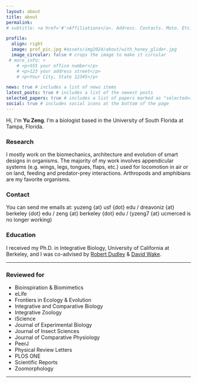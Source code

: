 ```yaml
---
layout: about
title: about
permalink: 
# subtitle: <a href='#'>Affiliations</a>. Address. Contacts. Moto. Etc.

profile:
  align: right
  image: prof_pic.jpg #assets/img2024/about/with_honey_glider.jpg
  image_circular: false # crops the image to make it circular
 # more_info: >
    # <p>555 your office number</p>
    # <p>123 your address street</p>
    # <p>Your City, State 12345</p>

news: true # includes a list of news items
latest_posts: true # includes a list of the newest posts
selected_papers: true # includes a list of papers marked as "selected={true}"
social: true # includes social icons at the bottom of the page
---
```


<!--![borneo cicada](assets/img/borneo_cicada.jpeg){:class="img-responsive"}{:height="200px"}-->
<!--{:width="25%"}-->  

Hi, I'm **Yu Zeng**. I’m a biologist based in the University of South Florida at Tampa, Florida.

### Research
I mostly work on the biomechanics, architecture and evolution of smart designs in organisms. The majority of my work involves appendicular systems (e.g. wings, legs, tongues, flaps, etc.) used for locomotion in air or on land, feeding and predator-prey interactions. Arthropods and amphibians are my favorite organisms. 

### Contact
You can send me emails at: yuzeng {at} usf {dot} edu / dreavoniz {at} berkeley {dot} edu / zeng {at} berkeley {dot} edu / (yzeng7 {at} ucmerced is no longer working)

### Education
I received my Ph.D. in Integrative Biology, University of California at Berkeley, and I was co-advised by [Robert Dudley](https://berkeleyflightlab.org) & [David Wake](https://wakelab.berkeley.edu/).

----

### Reviewed for
* Bioinspiration & Biomimetics
* eLife
* Frontiers in Ecology & Evolution 
* Integrative and Comparative Biology
* Integrative Zoology
* iScience
* Journal of Experimental Biology
* Journal of Insect Sciences
* Journal of Comparative Physiology
* PeerJ
* Physical Review Letters
* PLOS ONE
* Scientific Reports
* Zoomorphology

----
<!--How to pronounce my name? My first name Yu ([昱](https://chinese.yabla.com/chinese-english-pinyin-dictionary.php?define=%E6%98%B1)): it has a final "[-ü](https://resources.allsetlearning.com/chinese/pronunciation/-%C3%BC)", see details [here](https://resources.allsetlearning.com/chinese/pronunciation/Yu) and [this YouTube video](https://www.youtube.com/watch?v=XwG_jp42GhA).-->

<!-- > Write  **about** yourself. Link to your favorite [subreddit](http://reddit.com). You can put a picture in, too. The code is already in, just name your picture `prof_pic.jpg` and put it in the `img/` folder. -->

<!--more things-->

<!-- Put your address / P.O. box / other info right below your picture. You can also disable any of these elements by editing `profile` property of the YAML header of your `_pages/about.md`. Edit `_bibliography/papers.bib` and Jekyll will render your [publications page](/al-folio/publications/) automatically.--> 

<!-- Link to your social media connections, too. This theme is set up to use [Font Awesome icons](https://fontawesome.com/) and [Academicons](https://jpswalsh.github.io/academicons/), like the ones below. Add your Facebook, Twitter, LinkedIn, Google Scholar, or just disable all of them.--> 
